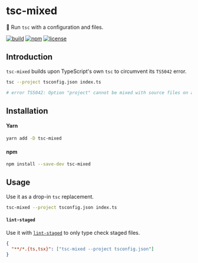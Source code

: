 # tsc-mixed

📠 ️Run `tsc` with a configuration and files.

[![build](https://github.com/bouchenoiremarc/tsc-mixed/actions/workflows/ci.yml/badge.svg?branch=main)](https://github.com/bouchenoiremarc/tsc-mixed/actions/workflows/ci.yml) [![npm](https://img.shields.io/npm/v/tsc-mixed?color=%230cf)](https://www.npmjs.com/package/tsc-mixed) [![license](https://img.shields.io/github/license/bouchenoiremarc/tsc-mixed?color=%23e4b)](https://github.com/bouchenoiremarc/tsc-mixed/blob/main/LICENSE)

## Introduction

`tsc-mixed` builds upon TypeScript's own `tsc` to circumvent its `TS5042` error.

```sh
tsc --project tsconfig.json index.ts

# error TS5042: Option "project" cannot be mixed with source files on a command line.
```

## Installation

#### Yarn

```sh
yarn add -D tsc-mixed
```

#### npm

```sh
npm install --save-dev tsc-mixed
```

## Usage

Use it as a drop-in `tsc` replacement.

```sh
tsc-mixed --project tsconfig.json index.ts
```

#### `lint-staged`

Use it with [`lint-staged`](https://github.com/okonet/lint-staged) to only type check staged files.

```json
{
  "**/*.{ts,tsx}": ["tsc-mixed --project tsconfig.json"]
}
```
